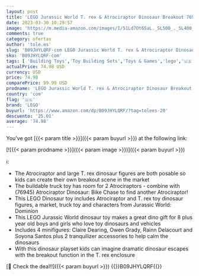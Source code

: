 ```yaml
---
layout: post
title: 'LEGO Jurassic World T. rex & Atrociraptor Dinosaur Breakout 76948 Dino Toy Set  Gift Toys for Kids Age 8 Plus with 4 Minifigures  Market and Truck  2022 Movie Inspired'
date: 2023-03-30 10:29:57
image: 'https://m.media-amazon.com/images/I/51Ld7Ot65aL._SL500_._SL400_.jpg'
comments: true
category: ofertas
author: 'tole.es'
slug: 'B09JHYLQRF-com LEGO Jurassic World T. rex & Atrociraptor Dinosaur...'
sku: 'B09JHYLQRF-com'
tags: [ 'Building Toys','Toy Building Sets','Toys & Games','lego','🇺🇸', ]
actualPrice: 74.98 USD
currency: USD
price: 74.98
comparePrice: 99.99 USD
prodname: 'LEGO Jurassic World T. rex & Atrociraptor Dinosaur Breakout 76948 Dino Toy Set  Gift Toys for Kids Age 8 Plus with 4 Minifigures  Market and Truck  2022 Movie Inspired'
country: 'com'
flag: '🇺🇸'
brand: 'LEGO'
buyurl: 'https://www.amazon.com/dp/B09JHYLQRF/?tag=tolees-20'
descuento: '25.01'
average: '74.98'
---
```


You've got [{{< param title >}}]({{< param buyurl >}}) at the following link:

[![{{< param prodname >}}]({{< param image >}})]({{< param buyurl >}})

ℹ️:

- The Atrociraptor and large T. rex dinosaur figures are both posable so kids can create their own breakout scene in the market
- The buildable truck toy has room for 2 Atrociraptors - combine with (76945) Atrociraptor Dinosaur: Bike Chase to find another Atrociraptor!
- This LEGO Dinosaur toy includes Atrociraptor and T. rex toy dinosaur figures, a market, truck toy and characters from Jurassic World: Dominion
- This LEGO Jurassic World dinosaur toy makes a great dino gift for 8 plus year old boys and girls who love toy dinosaurs and vehicles
- Includes 4 minifigures: Claire Dearing, Owen Grady, Rainn Delacourt and Soyona Santos plus 2 tranquilizer accessories to help calm the dinosaurs
- With this dinosaur playset kids can imagine dramatic dinosaur escapes with the breakout function in the T. rex enclosure

[🛒 Check the deal!!]({{< param buyurl >}})
{{<world>}}B09JHYLQRF{{</world>}}
